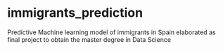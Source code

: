 # immigrants_prediction
Predictive Machine learning model of immigrants in Spain elaborated as final project to obtain the master degree in Data Science
